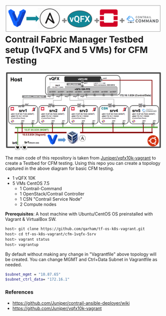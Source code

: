 # ![alt text](/images/cfm-top.png) Contrail Fabric Manager Testbed setup (1vQFX and 5 VMs) for CFM Testing


![Web Console](/images/cfm-1vqfx-5srv-topology.png)


The main code of this repository is taken from [Juniper/vqfx10k-vagrant](https://github.com/Juniper/vqfx10k-vagrant) to create a Testbed for CFM testing. Using this repo you can create a topology captured in the above diagram for basic CFM testing.

* 1 vQFX 10K
* 5 VMs CentOS 7.5 
  * 1 Contrail-Command
  * 1 OpenStack/Contrail Controller
  * 1 CSN "Contrail Service Node"
  * 2 Compute nodes
 
**Prerequisites**: A host machine with Ubuntu/CentOS OS preinstalled with Vagrant & VirtualBox SW.


```bash
host> git clone https://github.com/qarham/tf-os-k8s-vagrant.git
host> cd tf-os-k8s-vagrant/cfm-1vqfx-5srv
host> vagrant status
host> vagrantup
```

By default without making any change in "Vagrantfile" above topology will be created. You can change MGMT and Ctrl+Data Subnet in Vagrantfile as needed.

```bash
$subnet_mgmt = "10.87.65"
$subnet_ctrl_data= "172.16.1"
```

### References

* <https://github.com/Juniper/contrail-ansible-deployer/wiki>
* <https://github.com/Juniper/vqfx10k-vagrant>